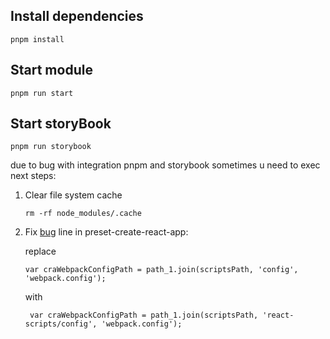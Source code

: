 ## Install dependencies

   `pnpm install`
## Start module

   `pnpm run start`

## Start storyBook

   `pnpm run storybook`

due to bug with integration pnpm and storybook sometimes u need to exec next steps:

1. Clear file system cache

   `rm -rf node_modules/.cache`

2. Fix [bug](https://github.com/storybookjs/storybook/issues/10668) line in preset-create-react-app: 
   
   replace 
   
   `var craWebpackConfigPath = path_1.join(scriptsPath, 'config', 'webpack.config');`
   
   with
   
   ` var craWebpackConfigPath = path_1.join(scriptsPath, 'react-scripts/config', 'webpack.config');`

   

